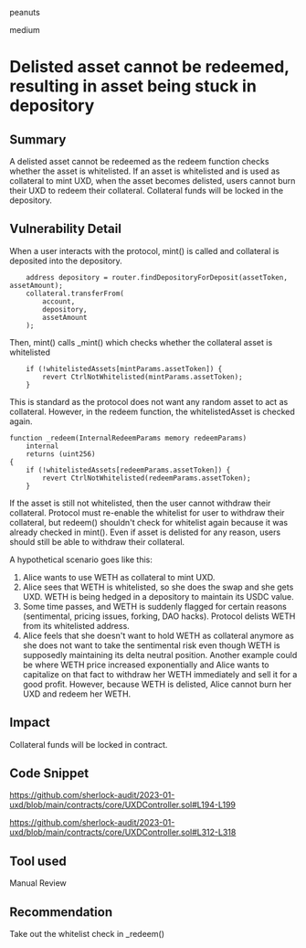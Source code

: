 peanuts

medium

# Delisted asset cannot be redeemed, resulting in asset being stuck in depository

## Summary

A delisted asset cannot be redeemed as the redeem function checks whether the asset is whitelisted. If an asset is whitelisted and is used as collateral to mint UXD, when the asset becomes delisted, users cannot burn their UXD to redeem their collateral. Collateral funds will be locked in the depository.

## Vulnerability Detail

When a user interacts with the protocol, mint() is called and collateral is deposited into the depository.

        address depository = router.findDepositoryForDeposit(assetToken, assetAmount);
        collateral.transferFrom(
            account,
            depository,
            assetAmount
        );

Then, mint() calls _mint() which checks whether the collateral asset is whitelisted

        if (!whitelistedAssets[mintParams.assetToken]) {
            revert CtrlNotWhitelisted(mintParams.assetToken);
        }

This is standard as the protocol does not want any random asset to act as collateral. However, in the redeem function, the whitelistedAsset is checked again.

    function _redeem(InternalRedeemParams memory redeemParams)
        internal
        returns (uint256)
    {
        if (!whitelistedAssets[redeemParams.assetToken]) {
            revert CtrlNotWhitelisted(redeemParams.assetToken);
        }

If the asset is still not whitelisted, then the user cannot withdraw their collateral. Protocol must re-enable the whitelist for user to withdraw their collateral, but redeem() shouldn't check for whitelist again because it was already checked in mint(). Even if asset is delisted for any reason, users should still be able to withdraw their collateral.

A hypothetical scenario goes like this: 

1. Alice wants to use WETH as collateral to mint UXD.
2. Alice sees that WETH is whitelisted, so she does the swap and she gets UXD. WETH is being hedged in a depository to maintain its USDC value.
3. Some time passes, and WETH is suddenly flagged for certain reasons (sentimental, pricing issues, forking, DAO hacks). Protocol delists WETH from its whitelisted address. 
4. Alice feels that she doesn't want to hold WETH as collateral anymore as she does not want to take the sentimental risk even though WETH is supposedly maintaining its delta neutral position. Another example could be where WETH price increased exponentially and Alice wants to capitalize on that fact to withdraw her WETH immediately and sell it for a good profit. However, because WETH is delisted, Alice cannot burn her UXD and redeem her WETH.

## Impact

Collateral funds will be locked in contract.

## Code Snippet

https://github.com/sherlock-audit/2023-01-uxd/blob/main/contracts/core/UXDController.sol#L194-L199

https://github.com/sherlock-audit/2023-01-uxd/blob/main/contracts/core/UXDController.sol#L312-L318

## Tool used

Manual Review

## Recommendation

Take out the whitelist check in _redeem()
